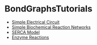 # BondGraphsTutorials

- [Simple Electrical Circuit](Basic%20Tutorials/SimpleElectricalCircuit.ipynb)
- [Simple Biochemical Reaction Networks](Biochemical/SimpleReactions.ipynb)
- [SERCA Model](Biochemical/SERCA.ipynb)
- [Enzyme Reactions](Biochemical/EnzymeReactions.ipynb)
